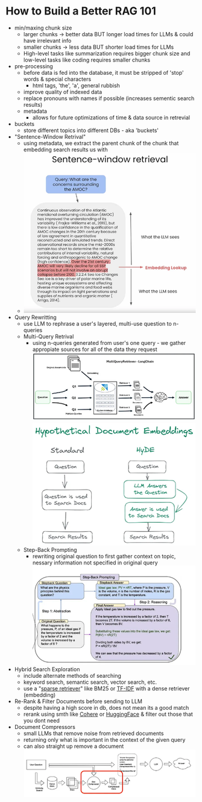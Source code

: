 # How to Build a Better RAG 101
- min/maxing chunk size
    - larger chunks -> better data BUT longer load times for LLMs & could have irrelevant info
    - smaller chunks -> less data BUT shorter load times for LLMs
    - High-level tasks like summarization requires bigger chunk size and low-level tasks like coding requires smaller chunks
- pre-processing
    - before data is fed into the database, it must be stripped of 'stop' words & special characters
        - html tags, 'the', 'a', general rubbish
    - improve quality of indexed data
    - replace pronouns with names if possible (increases sementic search results)
    - metadata
        - allows for future optimizations of time & data source in retrevial
- buckets
    - store different topics into different DBs - aka 'buckets'
- "Sentence-Window Retrival"
    - using metadata, we extract the parent chunk of the chunk that embedding search results us with
    - ![alt text](<1 8BPJwafQBe0K3SEGGgarfA.webp>)
- Query Rewritting
    - use LLM to rephrase a user's layered, multi-use question to n-queries
    - Multi-Query Retrival
        - using n-queries generated from user's one query - we gather appropiate sources for all of the data they request
        ![alt text](<1 oNLmZtyWeFdqqctJQs461A.webp>)
        ![alt text](<1 sbBnisuzLw72-YpQMWhQDw.webp>)
    - Step-Back Prompting
        - rewriting original question to first gather context on topic, nessary information not specified in original query
        ![alt text](<1 taEg4D3vxI_nuXZdsvDFwQ.webp>)
- Hybrid Search Exploration
    - include alternate methods of searching
    - keyword search, semantic search, vector search, etc.
    - use a "[sparse retriever](https://en.wikipedia.org/wiki/Okapi_BM25)" like BM25 or [TF-IDF](https://en.wikipedia.org/wiki/Tf%E2%80%93idf) with a dense retriever (embedding)
- Re-Rank & Filter Documents before sending to LLM 
    - despite having a high score in db, does not mean its a good match
    - rerank using smth like [Cohere](https://cohere.com/rerank) or [HuggingFace](https://huggingface.co/BAAI/bge-reranker-v2-m3) & filter out those that you dont need
- Document Compressors
    - small LLMs that remove noise from retrieved documents
    - returning only what is important in the context of the given query
    - can also straight up remove a document
    ![alt text](<0 T4w136ONR8lmJikh.webp>)